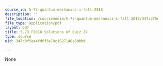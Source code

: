 ```yaml
---
course_id: 5-73-quantum-mechanics-i-fall-2018
description: ''
file_location: /coursemedia/5-73-quantum-mechanics-i-fall-2018/347c3f5ea4fd6f3e70c1627148a60bbd_MIT5_73F18_quiz27_soln.pdf
file_type: application/pdf
layout: pdf
title: 5.73 F2018 Solutions of Quiz 27
type: course
uid: 347c3f5ea4fd6f3e70c1627148a60bbd

---
```

None